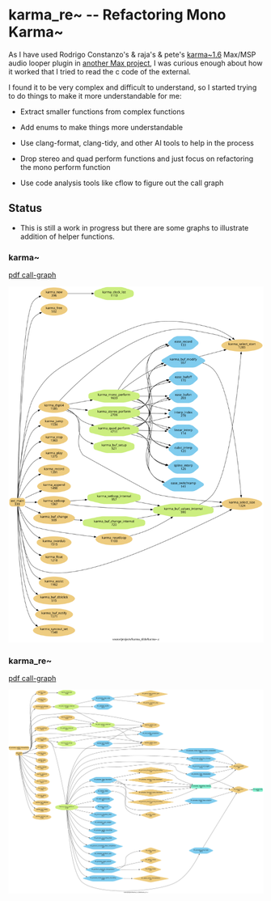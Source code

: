 # karma_re~ -- Refactoring Mono Karma~

As I have used Rodrigo Constanzo's & raja's & pete's [karma~1.6](https://github.com/rconstanzo/karma) Max/MSP audio looper plugin in [another Max project](https://github.com/shakfu/groovin), I was curious enough about how it worked that I tried to read the c code of the external. 

I found it to be very complex and difficult to understand, so I started trying to do things to make it more understandable for me:

- Extract smaller functions from complex functions

- Add enums to make things more understandable

- Use clang-format, clang-tidy, and other AI tools to help in the process

- Drop stereo and quad perform functions and just focus on refactoring the mono perform function

- Use code analysis tools like cflow to figure out the call graph


## Status

- This is still a work in progress but there are some graphs to illustrate addition of helper functions.



### karma~

[pdf call-graph](./docs/cflow/karma_cflow_filter0.pdf)

![original call-graph](./docs/cflow/karma_cflow_filter0.svg)


### karma_re~

[pdf call-graph](./docs/cflow/karma_re_cflow_filter0.pdf)

![original call-graph](./docs/cflow/karma_re_cflow_filter0.svg)


